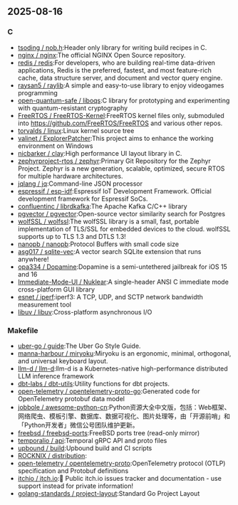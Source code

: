 ## 2025-08-16

### C

* [tsoding / nob.h](https://github.com/tsoding/nob.h):Header only library for writing build recipes in C.
* [nginx / nginx](https://github.com/nginx/nginx):The official NGINX Open Source repository.
* [redis / redis](https://github.com/redis/redis):For developers, who are building real-time data-driven applications, Redis is the preferred, fastest, and most feature-rich cache, data structure server, and document and vector query engine.
* [raysan5 / raylib](https://github.com/raysan5/raylib):A simple and easy-to-use library to enjoy videogames programming
* [open-quantum-safe / liboqs](https://github.com/open-quantum-safe/liboqs):C library for prototyping and experimenting with quantum-resistant cryptography
* [FreeRTOS / FreeRTOS-Kernel](https://github.com/FreeRTOS/FreeRTOS-Kernel):FreeRTOS kernel files only, submoduled into https://github.com/FreeRTOS/FreeRTOS and various other repos.
* [torvalds / linux](https://github.com/torvalds/linux):Linux kernel source tree
* [valinet / ExplorerPatcher](https://github.com/valinet/ExplorerPatcher):This project aims to enhance the working environment on Windows
* [nicbarker / clay](https://github.com/nicbarker/clay):High performance UI layout library in C.
* [zephyrproject-rtos / zephyr](https://github.com/zephyrproject-rtos/zephyr):Primary Git Repository for the Zephyr Project. Zephyr is a new generation, scalable, optimized, secure RTOS for multiple hardware architectures.
* [jqlang / jq](https://github.com/jqlang/jq):Command-line JSON processor
* [espressif / esp-idf](https://github.com/espressif/esp-idf):Espressif IoT Development Framework. Official development framework for Espressif SoCs.
* [confluentinc / librdkafka](https://github.com/confluentinc/librdkafka):The Apache Kafka C/C++ library
* [pgvector / pgvector](https://github.com/pgvector/pgvector):Open-source vector similarity search for Postgres
* [wolfSSL / wolfssl](https://github.com/wolfSSL/wolfssl):The wolfSSL library is a small, fast, portable implementation of TLS/SSL for embedded devices to the cloud. wolfSSL supports up to TLS 1.3 and DTLS 1.3!
* [nanopb / nanopb](https://github.com/nanopb/nanopb):Protocol Buffers with small code size
* [asg017 / sqlite-vec](https://github.com/asg017/sqlite-vec):A vector search SQLite extension that runs anywhere!
* [opa334 / Dopamine](https://github.com/opa334/Dopamine):Dopamine is a semi-untethered jailbreak for iOS 15 and 16
* [Immediate-Mode-UI / Nuklear](https://github.com/Immediate-Mode-UI/Nuklear):A single-header ANSI C immediate mode cross-platform GUI library
* [esnet / iperf](https://github.com/esnet/iperf):iperf3: A TCP, UDP, and SCTP network bandwidth measurement tool
* [libuv / libuv](https://github.com/libuv/libuv):Cross-platform asynchronous I/O

### Makefile

* [uber-go / guide](https://github.com/uber-go/guide):The Uber Go Style Guide.
* [manna-harbour / miryoku](https://github.com/manna-harbour/miryoku):Miryoku is an ergonomic, minimal, orthogonal, and universal keyboard layout.
* [llm-d / llm-d](https://github.com/llm-d/llm-d):llm-d is a Kubernetes-native high-performance distributed LLM inference framework
* [dbt-labs / dbt-utils](https://github.com/dbt-labs/dbt-utils):Utility functions for dbt projects.
* [open-telemetry / opentelemetry-proto-go](https://github.com/open-telemetry/opentelemetry-proto-go):Generated code for OpenTelemetry protobuf data model
* [jobbole / awesome-python-cn](https://github.com/jobbole/awesome-python-cn):Python资源大全中文版，包括：Web框架、网络爬虫、模板引擎、数据库、数据可视化、图片处理等，由「开源前哨」和「Python开发者」微信公号团队维护更新。
* [freebsd / freebsd-ports](https://github.com/freebsd/freebsd-ports):FreeBSD ports tree (read-only mirror)
* [temporalio / api](https://github.com/temporalio/api):Temporal gRPC API and proto files
* [upbound / build](https://github.com/upbound/build):Upbound build and CI scripts
* [ROCKNIX / distribution](https://github.com/ROCKNIX/distribution):
* [open-telemetry / opentelemetry-proto](https://github.com/open-telemetry/opentelemetry-proto):OpenTelemetry protocol (OTLP) specification and Protobuf definitions
* [itchio / itch.io](https://github.com/itchio/itch.io):🐛 Public itch.io issues tracker and documentation - use support instead for private information!
* [golang-standards / project-layout](https://github.com/golang-standards/project-layout):Standard Go Project Layout
